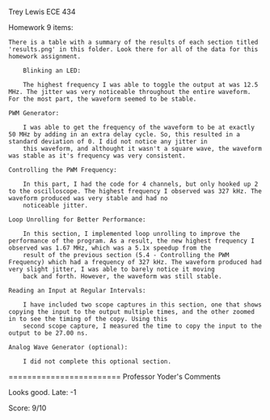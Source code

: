 Trey Lewis      ECE 434

Homework 9 items:
	
	There is a table with a summary of the results of each section titled 'results.png' in this folder. Look there for all of the data for this homework assignment.

        Blinking an LED:

		The highest frequency I was able to toggle the output at was 12.5 MHz. The jitter was very noticeable throughout the entire waveform. For the most part, the waveform seemed to be stable.

	PWM Generator:

		I was able to get the frequency of the waveform to be at exactly 50 MHz by adding in an extra delay cycle. So, this resulted in a standard deviation of 0. I did not notice any jitter in 
		this waveform, and althought it wasn't a square wave, the waveform was stable as it's frequency was very consistent.

	Controlling the PWM Frequency:

		In this part, I had the code for 4 channels, but only hooked up 2 to the oscilloscope. The highest frequency I observed was 327 kHz. The waveform produced was very stable and had no
		noticeable jitter. 

	Loop Unrolling for Better Performance:

		In this section, I implemented loop unrolling to improve the performance of the program. As a result, the new highest frequency I observed was 1.67 MHz, which was a 5.1x speedup from the
		result of the previous section (5.4 - Controlling the PWM Frequency) which had a frequency of 327 kHz. The waveform produced had very slight jitter, I was able to barely notice it moving
		back and forth. However, the waveform was still stable.

	Reading an Input at Regular Intervals:

		I have included two scope captures in this section, one that shows copying the input to the output multiple times, and the other zoomed in to see the timing of the copy. Using this
		second scope capture, I measured the time to copy the input to the output to be 27.00 ns.

	Analog Wave Generator (optional):

		I did not complete this optional section.


========================
Professor Yoder's Comments

Looks good.
Late: -1

Score:  9/10